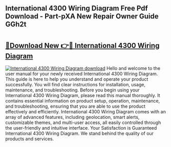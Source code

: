## International 4300 Wiring Diagram Free Pdf Download - Part-pXA New Repair Owner Guide GGh2t

# <h2><a href="http://dfm9in7.blite.top/?on=International+4300+Wiring+Diagram">🔗Download New 👉🔴 International 4300 Wiring Diagram</a></h2>

[![International 4300 Wiring Diagram download](https://i.imgur.com/lujVjoI.png)](http://dfm9in7.blite.top/?on=International+4300+Wiring+Diagram)
Hello and welcome to the user manual for your newly received International 4300 Wiring Diagram. This guide is here to help you understand and operate your product successfully. You will find clear instructions for installation, usage, maintenance, and troubleshooting. Before you begin using your International 4300 Wiring Diagram, please read this manual thoroughly. It contains essential information on product setup, operation, maintenance, and troubleshooting, ensuring that you are able to use the product effectively and efficiently. International 4300 Wiring Diagram comes with an array of advanced features, including geolocation, smart alerts, customizable themes, and multi-user access, all easily controlled through the user-friendly and intuitive interface. Your Satisfaction is Guaranteed International 4300 Wiring Diagram. We stand behind the quality of our products and services.
